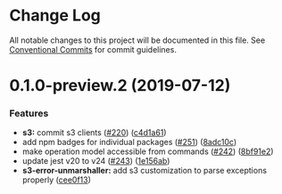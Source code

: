 # Change Log

All notable changes to this project will be documented in this file.
See [Conventional Commits](https://conventionalcommits.org) for commit guidelines.

# 0.1.0-preview.2 (2019-07-12)

### Features

- **s3:** commit s3 clients ([#220](https://github.com/aws/aws-sdk-js-v3/issues/220)) ([c4d1a61](https://github.com/aws/aws-sdk-js-v3/commit/c4d1a61))
- add npm badges for individual packages ([#251](https://github.com/aws/aws-sdk-js-v3/issues/251)) ([8adc10c](https://github.com/aws/aws-sdk-js-v3/commit/8adc10c))
- make operation model accessible from commands ([#242](https://github.com/aws/aws-sdk-js-v3/issues/242)) ([8bf91e2](https://github.com/aws/aws-sdk-js-v3/commit/8bf91e2))
- update jest v20 to v24 ([#243](https://github.com/aws/aws-sdk-js-v3/issues/243)) ([1e156ab](https://github.com/aws/aws-sdk-js-v3/commit/1e156ab))
- **s3-error-unmarshaller:** add s3 customization to parse exceptions properly ([cee0f13](https://github.com/aws/aws-sdk-js-v3/commit/cee0f13))
